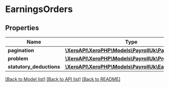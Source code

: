 # EarningsOrders

## Properties
Name | Type | Description | Notes
------------ | ------------- | ------------- | -------------
**pagination** | [**\XeroAPI\XeroPHP\Models\PayrollUk\Pagination**](Pagination.md) |  | [optional] 
**problem** | [**\XeroAPI\XeroPHP\Models\PayrollUk\Problem**](Problem.md) |  | [optional] 
**statutory_deductions** | [**\XeroAPI\XeroPHP\Models\PayrollUk\EarningsOrder[]**](EarningsOrder.md) |  | [optional] 

[[Back to Model list]](../README.md#documentation-for-models) [[Back to API list]](../README.md#documentation-for-api-endpoints) [[Back to README]](../README.md)


